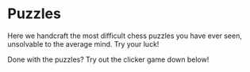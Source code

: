 # Puzzles

Here we handcraft the most difficult chess puzzles you have ever seen, unsolvable to the average mind. Try your luck!

Done with the puzzles? Try out the clicker game down below!